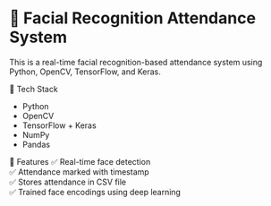 # 👤 Facial Recognition Attendance System

This is a real-time facial recognition-based attendance system using Python, OpenCV, TensorFlow, and Keras.

🔧 Tech Stack
- Python
- OpenCV
- TensorFlow + Keras
- NumPy
- Pandas

📌 Features
✅ Real-time face detection  
✅ Attendance marked with timestamp  
✅ Stores attendance in CSV file  
✅ Trained face encodings using deep learning  

 
